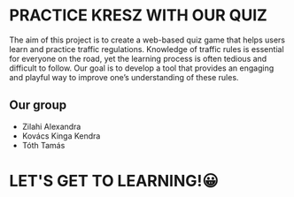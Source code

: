 # PRACTICE KRESZ WITH OUR QUIZ

The aim of this project is to create a web-based quiz game that helps users learn and practice traffic regulations. Knowledge of traffic rules is essential for everyone on the road, yet the learning process is often tedious and difficult to follow. Our goal is to develop a tool that provides an engaging and playful way to improve one’s understanding of these rules.

## Our group
- Zilahi Alexandra
- Kovács Kinga Kendra
- Tóth Tamás

# LET'S GET TO LEARNING!😀